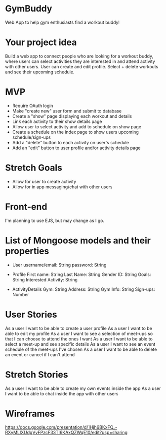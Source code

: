 # GymBuddy
Web App to help gym enthusiasts find a workout buddy!

# Your project idea
Build a web app to connect people who are looking for a workout buddy, where users can select activities they are interested in and attend activity with other users. User can create and edit profile. Select + delete workouts and see their upcoming schedule.

# MVP
- Require OAuth login
- Make "create new" user form and submit to database
- Create a "show" page displaying each workout and details
- Link each activity to their show details page
- Allow user to select activity and add to schedule on show page
- Create a schedule on the index page to show users upcoming schedule/sign-ups
- Add a "delete" button to each activity on user's schedule
- Add an "edit" button to user profile and/or activity details page

# Stretch Goals
- Allow for user to create activity
- Allow for in app messaging/chat with other users

# Front-end
I'm planning to use EJS, but may change as I go.

# List of Mongoose models and their properties
- User
username/email: String
password: String

- Profile
First name: String
Last Name: String
Gender ID: String
Goals: String
Interested Activity: String

- ActivityDetails
Gym: String
Address: String
Gym Info: String
Sign-ups: Number

# User Stories
As a user I want to be able to create a user profile
As a user I want to be able to edit my profile
As a user I want to see a selection of meet-ups so that I can choose to attend the ones I want
As a user I want to be able to select a meet-up and see specific details
As a user I want to see an event schedule of the meet-ups I've chosen
As a user I want to be able to delete an event or cancel if I can't attend

# Stretch Stories
As a user I want to be able to create my own events inside the app
As a user I want to be able to chat inside the app with other users

# Wireframes
https://docs.google.com/presentation/d/1Hjh6BKxFQ_-RXyMLIXUdgVvFPzcF33TI6KAxQZWqE10/edit?usp=sharing